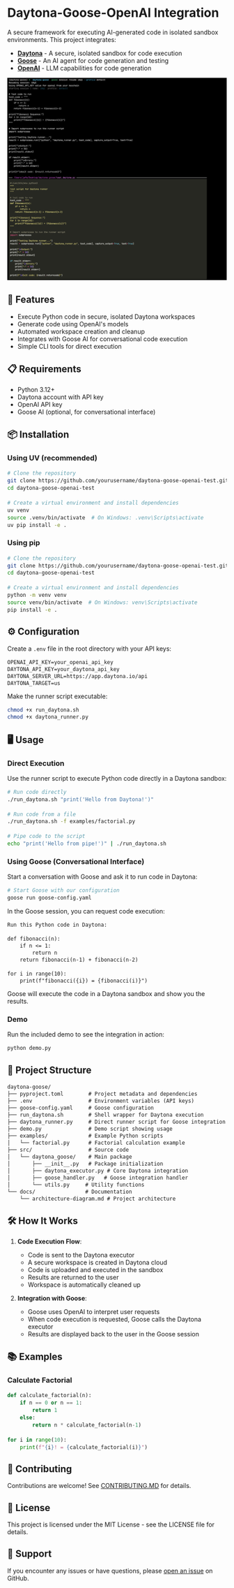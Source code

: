 # Daytona-Goose-OpenAI Integration

A secure framework for executing AI-generated code in isolated sandbox environments. This project integrates:

- **[Daytona](https://app.daytona.io)** - A secure, isolated sandbox for code execution
- **[Goose](https://github.com/goose-ai/goose)** - An AI agent for code generation and testing
- **[OpenAI](https://openai.com)** - LLM capabilities for code generation

![Architecture Diagram](docs/goose-code-execution.png)

## 🚀 Features

- Execute Python code in secure, isolated Daytona workspaces
- Generate code using OpenAI's models
- Automated workspace creation and cleanup
- Integrates with Goose AI for conversational code execution
- Simple CLI tools for direct execution

## 📋 Requirements

- Python 3.12+
- Daytona account with API key
- OpenAI API key
- Goose AI (optional, for conversational interface)

## 📦 Installation

### Using UV (recommended)

```bash
# Clone the repository
git clone https://github.com/yourusername/daytona-goose-openai-test.git
cd daytona-goose-openai-test

# Create a virtual environment and install dependencies
uv venv
source .venv/bin/activate  # On Windows: .venv\Scripts\activate
uv pip install -e .
```

### Using pip

```bash
# Clone the repository
git clone https://github.com/yourusername/daytona-goose-openai-test.git
cd daytona-goose-openai-test

# Create a virtual environment and install dependencies
python -m venv venv
source venv/bin/activate  # On Windows: venv\Scripts\activate
pip install -e .
```

## ⚙️ Configuration

Create a `.env` file in the root directory with your API keys:

```
OPENAI_API_KEY=your_openai_api_key
DAYTONA_API_KEY=your_daytona_api_key
DAYTONA_SERVER_URL=https://app.daytona.io/api
DAYTONA_TARGET=us
```

Make the runner script executable:

```bash
chmod +x run_daytona.sh
chmod +x daytona_runner.py
```

## 🖥️ Usage

### Direct Execution

Use the runner script to execute Python code directly in a Daytona sandbox:

```bash
# Run code directly
./run_daytona.sh "print('Hello from Daytona!')"

# Run code from a file
./run_daytona.sh -f examples/factorial.py

# Pipe code to the script
echo "print('Hello from pipe!')" | ./run_daytona.sh
```

### Using Goose (Conversational Interface)

Start a conversation with Goose and ask it to run code in Daytona:

```bash
# Start Goose with our configuration
goose run goose-config.yaml
```

In the Goose session, you can request code execution:

```
Run this Python code in Daytona:

def fibonacci(n):
    if n <= 1:
        return n
    return fibonacci(n-1) + fibonacci(n-2)

for i in range(10):
    print(f"fibonacci({i}) = {fibonacci(i)}")
```

Goose will execute the code in a Daytona sandbox and show you the results.

### Demo

Run the included demo to see the integration in action:

```bash
python demo.py
```

## 📁 Project Structure

```
daytona-goose/
├── pyproject.toml        # Project metadata and dependencies
├── .env                  # Environment variables (API keys)
├── goose-config.yaml     # Goose configuration
├── run_daytona.sh        # Shell wrapper for Daytona execution
├── daytona_runner.py     # Direct runner script for Goose integration
├── demo.py               # Demo script showing usage
├── examples/             # Example Python scripts
│   └── factorial.py      # Factorial calculation example
├── src/                  # Source code
│   └── daytona_goose/    # Main package
│       ├── __init__.py   # Package initialization
│       ├── daytona_executor.py # Core Daytona integration
│       ├── goose_handler.py   # Goose integration handler
│       └── utils.py     # Utility functions
└── docs/                # Documentation
    └── architecture-diagram.md # Project architecture
```

## 🛠️ How It Works

1. **Code Execution Flow**:
   - Code is sent to the Daytona executor
   - A secure workspace is created in Daytona cloud
   - Code is uploaded and executed in the sandbox
   - Results are returned to the user
   - Workspace is automatically cleaned up

2. **Integration with Goose**:
   - Goose uses OpenAI to interpret user requests
   - When code execution is requested, Goose calls the Daytona executor
   - Results are displayed back to the user in the Goose session

## 📚 Examples

### Calculate Factorial

```python
def calculate_factorial(n):
    if n == 0 or n == 1:
        return 1
    else:
        return n * calculate_factorial(n-1)

for i in range(10):
    print(f"{i}! = {calculate_factorial(i)}")
```

## 🤝 Contributing

Contributions are welcome! See [CONTRIBUTING.MD](CONTRIBUTING.MD) for details.

## 📄 License

This project is licensed under the MIT License - see the LICENSE file for details.

## 💬 Support

If you encounter any issues or have questions, please [open an issue](https://github.com/yourusername/daytona-goose-openai-test/issues) on GitHub.